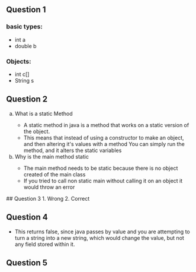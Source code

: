 ## Question 1
### basic types:
- int a
- double b
### Objects:
- int c[]
- String s

## Question 2
<ol type="a">
  <li>What is a static Method</li>
    <ul>
    <li>A static method in java is a method that works on a static version of the object. </li>
    <li>This means that instead of using a constructor to make an object, and then altering it's values with a method
      You can simply run the method, and it alters the static variables</li>
    </ul>
  <li>Why is the main method static</li>
    <ul>
    <li>The main method needs to be static because there is no object created of the main class</li>
    <li>If you tried to call non static main without calling it on an object it would throw an error</li>
    </ul>
</ol>
## Question 3
1. Wrong
2. Correct

## Question 4
- This returns false, since java passes by value and you are attempting to turn a string into a new string, which would change the value, but not any field stored within it.

## Question 5
